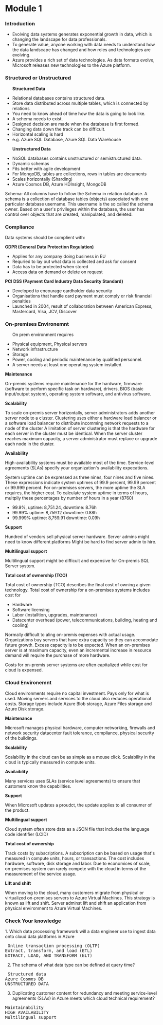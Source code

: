 <h1> Module 1 </h1>

<h3> Introduction </h3>
<ul>
<li> Evolving data systems generates exponential growth in data, which is changing the landscape for data professionals. </li>
<li> To generate value, anyone working with data needs to understand how the data landscape has changed and how roles and technologies are evolving. </li>
<li> Azure provides a rich set of data technologies. As data formats evolve, Microsoft releases new technologies to the Azure platform. </li>
</ul>

<h3> Structured or Unstructured</h3>
<ul>
<p> <b>  Structured Data  </b> </p>
<li> Relational databases contains structured data. </li>
<li> Store data distributed across multiple tables, which is connected by relations </li>
<li> You need to know ahead of time how the data is going to look like. </li>
<li> A schema needs to exist. </li> 
<li> Designed decision are made when the database is first formed. </li> 
<li> Changing data down the track can be difficult. </li>
<li> Horizontal scaling is hard </li>
<li> e.g. Azure SQL Database, Azure SQL Data Warehouse </li>
</ul>

<ul>
<p> <b> Unstructured Data </b> </p>
<li> NoSQL databases contains unstructured or semistructured data. </li>
<li> Dynamic schemas </li>
<li> Fits better with agile development </li>
<li> For MongoDB, tables are collections, rows in tables are documents </li>
<li> Scales horizontally (Sharding) </li>
<li> Azure Cosmos DB, Azure HDInsight, MongoDB </li>
</ul>

<p> Schema: All columns have to follow the Schema in relation database. 
A schema is a collection of database tables (objects) associated
with one particular database username. 
This username is the so called the schema owner. Based on a user's privileges within the database, the user has control over 
objects that are created, manipulated, and deleted. </p>

<h3> Compliance </h3>
Data systems should be complient with:

<p> <b> GDPR (General Data Protection Regulation) </b> </p>
<ul>
<li> Applies for any company doing business in EU </li>
<li> Requried to lay out what data is collected and ask for consent</li>
<li> Data has to be protected when stored </li>
<li> Access data on demand or delete on request </li>
</ul>

<p> <b> PCI DSS (Payment Card Industry Data Security Standard) </b> </p>
<ul>
<li> Developed to encourage cardholder data security </li>
<li> Organisations that handle card payment must comply or risk financial penalties </li>
<li> Launched in 2004, result of collaboration between American Express, Mastercard, Visa, JCV, Discover</li>
</ul>

<h3> On-premises Environemnt </h3>
<ul>
<p> On prem environment requires </p>
<li> Physical equipment, Physical servers </li> 
<li> Network infrastructure </li>
<li> Storage </li>
<li> Power, cooling and periodic maintenance by qualified personnel. </li>
<li> A server needs at least one operating system installed. </li>
</ul>

<b> Maintenance </b>
<p>On-premis systems require maintenance for the hardware, firmware (software to perform specific task on hardware), drivers, BIOS (basic input/output system), operating system
software, and antivirus software. </p>

<b> Scalability </b>
<p> To scale on-premis server horizontally, server administrators adds another server node to a cluster.
Clustering uses either a hardware load balancer or a software load balancer to distribute 
incomming network requests to a node of the cluster A limitation of server clustering is that the hardware for each server in the cluster
must be identical. When the server cluster reaches maximum capacity, a server administrator
must replace or upgrade each node in the cluster. </p>

<b> Availability </b>
<p> High-availability systems must be available most of the time. 
Service-level agreements (SLAs) specify your organization's availability expecations.

System uptime can be expressed as three nines, four nines and five nines.
These expressions indicate system uptimes of 99.9 percent, 99.99 percent or 99.999 percent.
For on-premises servers, the more uptime the SLA requires, the higher cost.
To calculate system uptime in terms of hours, 
multpliy these percentages by number of hours in a year (8760) </p>
<ul>
<li> 99.9%, uptime: 8,751.24, downtime: 8.76h </li>
<li>99.99% uptime: 8,759.12 downtime: 0.88h </li>
<li>99.999% uptime: 8,759.91 downtime: 0.09h </li>
</ul>

<b> Support </b>
<p> Hundred of vendors sell physical server hardware. Server admins might need to know different platforms
Might be hard to find server admin to hire. </p>

<b> Multilingual support </b>
<p> Multilingual support might be difficult and expensive for On-premis SQL Server system. </p>

<b> Total cost of ownership (TCO) </b>
<p> Total cost of ownership (TCO) describes the final cost of owning a given technology.
Total cost of ownership for a on-premises systems includes cost for </p>
<ul>
<li> Hardware </li>
<li>Software licensing </li>
<li>Labor (installtion, upgrades, maintenance) </li>
<li>Datacenter overhead (power, telecommunications, building, heating and cooling) </li>
</ul>

<p>
Normally difficult to aling on-premis expenses with actual usage. Organizations buy servers that have extra 
capacity so they can accomodate future growth. Excess capacity is to be expected.
When an on-premises server is at maximum capacity, even an incremental increase in resource demand will require the purchase of more hardware. </p>

<p> Costs for on-premis server systems are often capitalized while cost for cloud is expensed. </p>

<h3> Cloud Environemnt </h3>
<p> Cloud environments require no capital investment. Pays only for what is used. 
Moving servers and services to the cloud also reduces operational costs.
Storage types include Azure Blob storage, Azure Files storage and Azure Disk storage. </p>

<b> Maintenance </b>
<p> Microsoft manages physical hardware, computer networking, firewalls and network security
datacenter fault tolerance, compliance, physical security of the buildings. </p>

<b> Scalability </b>
<p> Scalability in the cloud can be as simple as a mouse click. Scalability in the cloud
is typically measured in compute units. </p>

<b> Availaiblity </b>
<p> Many services uses SLAs (service level agreements) to ensure that customers know the capabilities. </p>

<b> Support </b>
<p> When Microsoft updates a proudct, the update applies to all consumer of the product. </p>

<b> Multilingual support </b>
<p> Cloud system often store data as a JSON file that includes the language code identifier (LCID) </p>

<b> Total cost of ownership </b>
<p> Track costs by subscriptions. A subscription can be based on usage that's measured in compute
units, hours, or transactions. The cost includes hardware, software, disk storage and labor.
Due to economices of scale, on-premises system can rarely compete with the cloud
in terms of the measurement of the service usage. </p>

<b> Lift and shift </b>
<p> When moving to the cloud, many customers migrate from physical or virtualized on-premises servers
to Azure Virtual Machines. This strategy is known as lift and shift. 
Server adminst lift and shift an application from physical environment to Azure Virtual Machines. </p>


<h3> Check Your knowledge </h3>
1. Which data processing framework will a data engineer use to ingest data onto
cloud data platforms in Azure
<pre> Online transaction processing (OLTP)
Extract, transform, and load (ETL) 
EXTRACT, LOAD, AND TRANSFORM (ELT) </pre>

2. The schema of what data type can be defined at query time?
<pre> Structured data
Azure Cosmos DB
UNSTRUCTURED DATA </pre>
 
3. Duplicating customer content for redundancy and meeting service-level agreements (SLAs) in Azure 
meets which cloud technical requirement?
<pre>Maintainability
HIGH AVAILABILITY
Multilingual support</pre>
